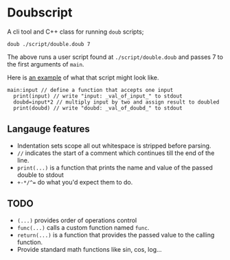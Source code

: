 # Doubscript

A cli tool and C++ class for running `doub` scripts;

`doub ./script/double.doub 7`

The above runs a user script found at `./script/double.doub` and passes 7 to the first arguments of `main`.

Here is [an example](https://github.com/mcwhittemore/doubscript/blob/master/scripts/double.doub) of what that script might look like.

```
main:input // define a function that accepts one input
  print(input) // write "input: _val_of_input_" to stdout
  doubd=input*2 // multiply input by two and assign result to doubled
  print(doubd) // write "doubd: _val_of_doubd_" to stdout
```

## Langauge features

- Indentation sets scope all out whitespace is stripped before parsing.
- `//` indicates the start of a comment which continues till the end of the line.
- `print(...)` is a function that prints the name and value of the passed double to stdout
- `+-*/^=` do what you'd expect them to do.

## TODO

- `(...)` provides order of operations control
- `func(...)` calls a custom function named `func`.
- `return(...)` is a function that provides the passed value to the calling function.
- Provide standard math functions like sin, cos, log...

